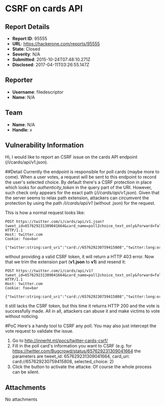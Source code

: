# CSRF on cards API

## Report Details
- **Report ID**: 95555
- **URL**: https://hackerone.com/reports/95555
- **State**: Closed
- **Severity**: N/A
- **Submitted**: 2015-10-24T07:48:10.271Z
- **Disclosed**: 2017-04-11T03:26:55.147Z

## Reporter
- **Username**: filedescriptor
- **Name**: N/A

## Team
- **Name**: N/A
- **Handle**: x

## Vulnerability Information
Hi,
I would like to report an CSRF issue on the cards API endpoint (/i/cards/api/v1.json).

##Detail
Currently the endpoint is responsible for poll cards (maybe more to come). When a user votes, a request will be sent to this endpoint to record the user's selected choice. By default there's a CSRF protection in place which looks for *authenticity_token* in the query part of the URI. However, such check only appears for the exact path (*/i/cards/api/v1.json*). Given that the server seems to relax path extension, attackers can circumvent the protection by using the path */i/cards/api/v1* (without .json) for the request.

This is how a normal request looks like:
```http
POST https://twitter.com/i/cards/api/v1.json?tweet_id=657629231309041664&card_name=poll2choice_text_only&forward=false&capi_uri=capi%3A%2F%2Fpassthrough%2F1 HTTP/1.1
Host: twitter.com
Cookie: foo=bar

{"twitter:string:card_uri":"card://657629230759415808","twitter:long:original_tweet_id":"657629231309041664","twitter:string:selected_choice":"2"}
```

without providing a valid CSRF token, it will return a HTTP 403 error.
Now that we trim the extension part (**v1.json** to **v1**) and resend it:
```http
POST https://twitter.com/i/cards/api/v1?tweet_id=657629231309041664&card_name=poll2choice_text_only&forward=false&capi_uri=capi%3A%2F%2Fpassthrough%2F1 HTTP/1.1
Host: twitter.com
Cookie: foo=bar

{"twitter:string:card_uri":"card://657629230759415808","twitter:long:original_tweet_id":"657629231309041664","twitter:string:selected_choice":"2"}
```

it still lacks the CSRF token, but this time it returns HTTP 200 and the vote is successfully made.
All in all, attackers can abuse it and make victims to vote without noticing.

#PoC
Here's a handy tool to CSRF any poll. You may also just intercept the vote request to validate the issue.
1. Go to http://innerht.ml/pocs/twitter-cards-csrf/
2. Fill in the poll card's information you want to CSRF (e.g. for https://twitter.com/Bugcrowd/status/657629231309041664 the parameters are
tweet_id: 657629231309041664, card_uri: card://657629230759415808, selected_choice: 2)
3. Click the button to activate the attacke. Of course the whole process can be silent.

## Attachments
No attachments
